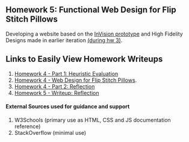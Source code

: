 ## Homework 5: Functional Web Design for Flip Stitch Pillows

Developing a website based on the [InVision prototype](https://invis.io/5ZG19FPHVTU) and High Fidelity Designs made in earlier iteration [(during hw 3)](https://invis.io/5ZG19FPHVTU).

## Links to Easily View Homework Writeups
1. [Homework 4 - Part 1: Heuristic Evaluation](http://arshin.me/PUI-Labs/homework_4/Assignment%204%20%E2%80%93%20Part%201%20(Heuristic%20Evaluation).pdf)
2. [Homework 4 - Web Design for Flip Stitch Pillows](http://arshin.me/PUI-Labs/homework_4).
3. [Homework 4 - Part 2: Reflection](http://arshin.me/PUI-Labs/homework_4/Assignment%204%20-%20Reflection.pdf)
3. [Homework 5 - Writeup: Reflection](http://arshin.me/PUI-Labs/homework_5/Assignment%205%20-%20Reflection.pdf)

#### External Sources used for guidance and support

1. W3Schools (primary use as HTML, CSS and JS documentation reference)
2. StackOverflow (minimal use)
